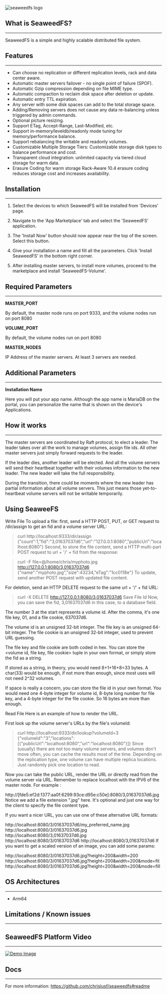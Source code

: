 ﻿![seaweedfs logo](https://raw.githubusercontent.com/chrislusf/seaweedfs/master/note/seaweedfs.png "seaweedfs Logo")

## What is SeaweedFS?

---

SeaweedFS is a simple and highly scalable distributed file system. 


## Features

---

- Can choose no replication or different replication levels, rack and data center aware.
- Automatic master servers failover - no single point of failure (SPOF).
- Automatic Gzip compression depending on file MIME type.
- Automatic compaction to reclaim disk space after deletion or update.
- Automatic entry TTL expiration.
- Any server with some disk spaces can add to the total storage space.
- Adding/Removing servers does not cause any data re-balancing unless triggered by admin commands.
- Optional picture resizing.
- Support ETag, Accept-Range, Last-Modified, etc.
- Support in-memory/leveldb/readonly mode tuning for memory/performance balance.
- Support rebalancing the writable and readonly volumes.
- Customizable Multiple Storage Tiers: Customizable storage disk types to balance performance and cost.
- Transparent cloud integration: unlimited capacity via tiered cloud storage for warm data.
- Erasure Coding for warm storage Rack-Aware 10.4 erasure coding reduces storage cost and increases availability.

## Installation

---

1. Select the devices to which SeaweedFS will be installed from 'Devices' page.

2. Navigate to the 'App Marketplace' tab and select the 'SeaweedFS' application.

3. The 'Install Now' button should now appear near the top of the screen. Select this button.

4. Give your installation a name and fill all the parameters. Click 'Install SeaweedFS' in the bottom right corner.

5. After installing master servers, to install more volumes, proceed to the marketplace and install 'SeaweedFS-Volume'.

## Required Parameters

---


**MASTER_PORT**

By default, the master node runs on port 9333, and the volume nodes run on port 8080

**VOLUME_PORT**

By default, the volume nodes run on port 8080

**MASTER_NODES**

IP Address of the master servers. At least 3 servers are needed. 

## Additional Parameters

---

**Installation Name**

Here you will put your app name. Although the app name is MariaDB on the portal, you can personalize the name that is shown on the device's Applications.


## How it works

---
The master servers are coordinated by Raft protocol, to elect a leader. The leader takes over all the work to manage volumes, assign file ids. All other master servers just simply forward requests to the leader.

If the leader dies, another leader will be elected. And all the volume servers will send their heartbeat together with their volumes information to the new leader. The new leader will take the full responsibility.

During the transition, there could be moments where the new leader has partial information about all volume servers. This just means those yet-to-heartbeat volume servers will not be writable temporarily.

## Using SeaweeFS 

Write File
To upload a file: first, send a HTTP POST, PUT, or GET request to /dir/assign to get an fid and a volume server URL:

> curl http://localhost:9333/dir/assign
{"count":1,"fid":"3,01637037d6","url":"127.0.0.1:8080","publicUrl":"localhost:8080"}
Second, to store the file content, send a HTTP multi-part POST request to url + '/' + fid from the response:

> curl -F file=@/home/chris/myphoto.jpg http://127.0.0.1:8080/3,01637037d6
{"name":"myphoto.jpg","size":43234,"eTag":"1cc0118e"}
To update, send another POST request with updated file content.

For deletion, send an HTTP DELETE request to the same url + '/' + fid URL:

> curl -X DELETE http://127.0.0.1:8080/3,01637037d6
Save File Id
Now, you can save the fid, 3,01637037d6 in this case, to a database field.

The number 3 at the start represents a volume id. After the comma, it's one file key, 01, and a file cookie, 637037d6.

The volume id is an unsigned 32-bit integer. The file key is an unsigned 64-bit integer. The file cookie is an unsigned 32-bit integer, used to prevent URL guessing.

The file key and file cookie are both coded in hex. You can store the <volume id, file key, file cookie> tuple in your own format, or simply store the fid as a string.

If stored as a string, in theory, you would need 8+1+16+8=33 bytes. A char(33) would be enough, if not more than enough, since most uses will not need 2^32 volumes.

If space is really a concern, you can store the file id in your own format. You would need one 4-byte integer for volume id, 8-byte long number for file key, and a 4-byte integer for the file cookie. So 16 bytes are more than enough.

Read File
Here is an example of how to render the URL.

First look up the volume server's URLs by the file's volumeId:

> curl http://localhost:9333/dir/lookup?volumeId=3
{"volumeId":"3","locations":[{"publicUrl":"localhost:8080","url":"localhost:8080"}]}
Since (usually) there are not too many volume servers, and volumes don't move often, you can cache the results most of the time. Depending on the replication type, one volume can have multiple replica locations. Just randomly pick one location to read.

Now you can take the public URL, render the URL or directly read from the volume server via URL. Remember to replace localhost with the IPV6 of the master node. For example :

http://[fde5:ef2d:1377:aa0f:6299:93ce:d95e:c50e]:8080/3,01637037d6.jpg
Notice we add a file extension ".jpg" here. It's optional and just one way for the client to specify the file content type.

If you want a nicer URL, you can use one of these alternative URL formats:

 http://localhost:8080/3/01637037d6/my_preferred_name.jpg
 http://localhost:8080/3/01637037d6.jpg
 http://localhost:8080/3,01637037d6.jpg
 http://localhost:8080/3/01637037d6
 http://localhost:8080/3,01637037d6
If you want to get a scaled version of an image, you can add some params:

http://localhost:8080/3/01637037d6.jpg?height=200&width=200
http://localhost:8080/3/01637037d6.jpg?height=200&width=200&mode=fit
http://localhost:8080/3/01637037d6.jpg?height=200&width=200&mode=fill

## OS Architectures

---

- Arm64

## Limitations / Known issues

---

## SeaweedFS Platform Video

---

[![Demo Image](http://img.youtube.com/vi/szoZdELtQZI/0.jpg)](https://youtu.be/szoZdELtQZI)

## Docs

---

For more information: <https://github.com/chrislusf/seaweedfs#readme>
